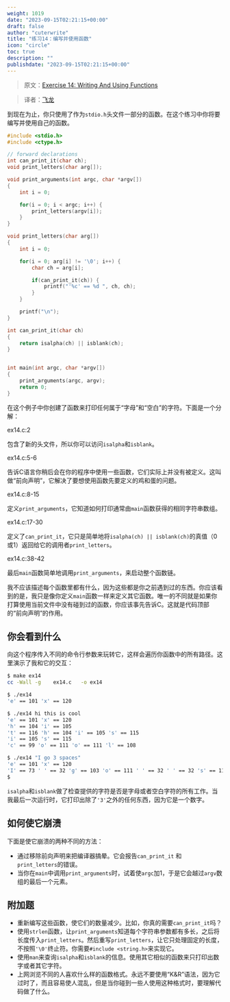 ```yaml
---
weight: 1019
date: "2023-09-15T02:21:15+00:00"
draft: false
author: "cuterwrite"
title: "练习14：编写并使用函数"
icon: "circle"
toc: true
description: ""
publishdate: "2023-09-15T02:21:15+00:00"
---
```




> 原文：[Exercise 14: Writing And Using Functions](http://c.learncodethehardway.org/book/ex14.html)

> 译者：[飞龙](https://github.com/wizardforcel)


到现在为止，你只使用了作为`stdio.h`头文件一部分的函数。在这个练习中你将要编写并使用自己的函数。

```c
#include <stdio.h>
#include <ctype.h>

// forward declarations
int can_print_it(char ch);
void print_letters(char arg[]);

void print_arguments(int argc, char *argv[])
{
    int i = 0;

    for(i = 0; i < argc; i++) {
        print_letters(argv[i]);
    }
}

void print_letters(char arg[])
{
    int i = 0;

    for(i = 0; arg[i] != '\0'; i++) {
        char ch = arg[i];

        if(can_print_it(ch)) {
            printf("'%c' == %d ", ch, ch);
        }
    }

    printf("\n");
}

int can_print_it(char ch)
{
    return isalpha(ch) || isblank(ch);
}


int main(int argc, char *argv[])
{
    print_arguments(argc, argv);
    return 0;
}
```

在这个例子中你创建了函数来打印任何属于“字母”和“空白”的字符。下面是一个分解：

ex14.c:2

包含了新的头文件，所以你可以访问`isalpha`和`isblank`。

ex14.c:5-6

告诉C语言你稍后会在你的程序中使用一些函数，它们实际上并没有被定义。这叫做“前向声明”，它解决了要想使用函数先要定义的鸡和蛋的问题。

ex14.c:8-15

定义`print_arguments`，它知道如何打印通常由`main`函数获得的相同字符串数组。

ex14.c:17-30

定义了`can_print_it`，它只是简单地将`isalpha(ch) || isblank(ch)`的真值（0或1）返回给它的调用者`print_letters`。

ex14.c:38-42

最后`main`函数简单地调用`print_arguments`，来启动整个函数链。

我不应该描述每个函数里都有什么，因为这些都是你之前遇到过的东西。你应该看到的是，我只是像你定义`main`函数一样来定义其它函数。唯一的不同就是如果你打算使用当前文件中没有碰到过的函数，你应该事先告诉C。这就是代码顶部的“前向声明”的作用。

## 你会看到什么

向这个程序传入不同的命令行参数来玩转它，这样会遍历你函数中的所有路径。这里演示了我和它的交互：

```sh
$ make ex14
cc -Wall -g    ex14.c   -o ex14

$ ./ex14
'e' == 101 'x' == 120

$ ./ex14 hi this is cool
'e' == 101 'x' == 120
'h' == 104 'i' == 105
't' == 116 'h' == 104 'i' == 105 's' == 115
'i' == 105 's' == 115
'c' == 99 'o' == 111 'o' == 111 'l' == 108

$ ./ex14 "I go 3 spaces"
'e' == 101 'x' == 120
'I' == 73 ' ' == 32 'g' == 103 'o' == 111 ' ' == 32 ' ' == 32 's' == 115 'p' == 112 'a' == 97 'c' == 99 'e' == 101 's' == 115
$
```

`isalpha`和`isblank`做了检查提供的字符是否是字母或者空白字符的所有工作。当我最后一次运行时，它打印出除了`'3'`之外的任何东西，因为它是一个数字。

## 如何使它崩溃

下面是使它崩溃的两种不同的方法：

+ 通过移除前向声明来把编译器搞晕。它会报告`can_print_it` 和 `print_letters`的错误。
+ 当你在`main`中调用`print_arguments`时，试着使`argc`加1，于是它会越过`argv`数组的最后一个元素。

## 附加题

+ 重新编写这些函数，使它们的数量减少。比如，你真的需要`can_print_it`吗？
+ 使用`strlen`函数，让`print_arguments`知道每个字符串参数都有多长，之后将长度传入`print_letters`。然后重写`print_letters`，让它只处理固定的长度，不按照`'\0'`终止符。你需要`#include <string.h>`来实现它。
+ 使用`man`来查询`isalpha`和`isblank`的信息。使用其它相似的函数来只打印出数字或者其它字符。
+ 上网浏览不同的人喜欢什么样的函数格式。永远不要使用“K&R”语法，因为它过时了，而且容易使人混乱，但是当你碰到一些人使用这种格式时，要理解代码做了什么。
